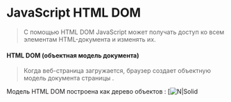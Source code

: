 # JavaScript HTML DOM

> С помощью HTML DOM JavaScript может получать доступ ко всем элементам HTML-документа и изменять их.

#### HTML DOM (объектная модель документа)

> Когда веб-страница загружается, браузер создает объектную модель документа страницы .

Модель HTML DOM построена как дерево объектов :
[![N|Solid]()
